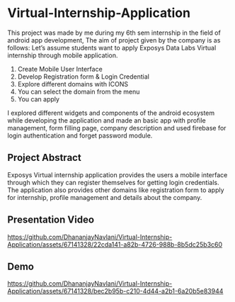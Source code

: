 # Virtual-Internship-Application
This project was made by me during my 6th sem internship in the field of android app development, The aim of project given by the company is as follows: 
Let’s assume students want to apply Exposys Data Labs Virtual internship through mobile application.
1. Create Mobile User Interface
2. Develop Registration form & Login Credential
3. Explore different domains with ICONS
4. You can select the domain from the menu
5. You can apply
 
 I explored different widgets and components of the android ecosystem while developing the application and made an basic app with profile management, form filling page, company description 
 and used firebase for login authentication and forget password module.
 
 
 ## Project Abstract 
Exposys Virtual internship application provides the users a mobile interface through which they can register themselves for getting login credentials. The application also provides other domains like registration form to apply for internship, profile management and details about the company.
 
 
 ## Presentation Video
 

https://github.com/DhananjayNavlani/Virtual-Internship-Application/assets/67141328/22cda141-a82b-4726-988b-8b5dc25b3c60


## Demo 

https://github.com/DhananjayNavlani/Virtual-Internship-Application/assets/67141328/bec2b95b-c210-4d44-a2b1-6a20b5e83944

